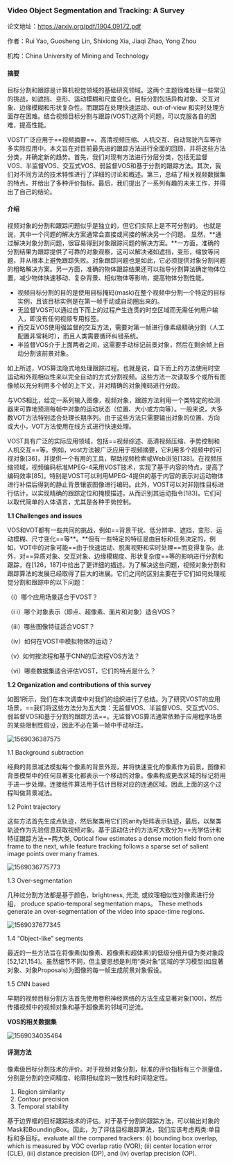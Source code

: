 ### Video Object Segmentation and Tracking: A Survey

论文地址：https://arxiv.org/pdf/1904.09172.pdf

作者：Rui Yao, Guosheng Lin, Shixiong Xia, Jiaqi Zhao, Yong Zhou

机构：China University of Mining and Technology



#### 摘要

目标分割和跟踪是计算机视觉领域的基础研究领域。这两个主题很难处理一些常见的挑战，如遮挡、变形、运动模糊和尺度变化。目标分割包括异构对象、交互对象、边缘模糊和形状复杂性。而跟踪在处理快速运动、out-of-view 和实时处理方面存在困难。结合视频目标分割与跟踪(VOST)这两个问题，可以克服各自的困难，提高性能。

VOST广泛应用于==视频摘要==、高清视频压缩、人机交互、自动驾驶汽车等许多实际应用中。本文旨在对目前最先进的跟踪方法进行全面的回顾，并将这些方法分类，并确定新的趋势。首先，我们对现有方法进行分层分类，包括无监督VOS、半监督VOS、交互式VOS、弱监督VOS和基于分割的跟踪方法。其次，我们对不同方法的技术特性进行了详细的讨论和概述。第三，总结了相关视频数据集的特点，并给出了多种评价指标。最后，我们提出了一系列有趣的未来工作，并得出了自己的结论。



#### 介绍

视频对象的分割和跟踪问题似乎是独立的，但它们实际上是不可分割的。 也就是说，其中一个问题的解决方案通常会直接或间接的解决另一个问题。 显然，**通过解决对象分割问题，很容易得到对象跟踪问题的解决方案。**一方面，准确的分割结果为跟踪提供了可靠的对象观察，这可以解决诸如遮挡，变形，缩放等问题，并从根本上避免跟踪失败。对象跟踪问题也是如此，它必须提供对象分割问题的粗略解决方案。另一方面，准确的物体跟踪结果还可以指导分割算法确定物体位置，减少物体快速移动、复杂背景、相似物体等影响，提高物体分割性能。

- 视频目标分割的目的是使用目标掩码(mask)在整个视频中分割一个特定的目标实例，且该目标实例是在第一帧手动或自动圈出来的。
- 无监督VOS可以通过自下而上的过程产生连贯的时空区域而无需任何用户输入，即没有任何视频专用标签。
- 而交互VOS使用强监督的交互方法，需要对第一帧进行像素级精确分割（人工配置非常耗时），而且人类需要循环纠错系统。
- 半监督VOS介于上面两者之间，这需要手动标记前景对象，然后在剩余帧上自动分割该前景对象。

如上所述，VOS算法隐式地处理跟踪过程。也就是说，自下而上的方法使用时空运动和外观相似性来以完全自动的方式分割视频。这些方法一次读取多个或所有图像帧以充分利用多个帧的上下文，并对精确的对象掩码进行分段。 

与VOS相比，给定一系列输入图像，视频对象，跟踪方法利用一个类特定的检测器来可靠地预测每帧中对象的运动状态（位置、大小或方向等）。一般来说，大多数VOT方法特别适合处理长期序列。由于这些方法只需要输出对象的位置、方向或大小，VOT方法使用在线方式进行快速处理。

VOST具有广泛的实际应用领域，包括==视频综述、高清视频压缩、手势控制和人机交互==等。例如，vost方法被广泛应用于视频摘要，它利用多个视频中的可视对象[36]，并提供一个有用的工具，帮助视频检索或Web浏览[138]。在视频压缩领域，视频编码标准MPEG-4采用VOST技术，实现了基于内容的特点，提高了编码效率[85]。特别是VOST可以利用MPEG-4提供的基于内容的表示对运动物体进行补偿后得到的静止背景镶嵌图像进行编码。此外，VOST可以对非刚性目标进行估计，以实现精确的跟踪定位和掩模描述，从而识别其运动指令[183]。它们可以取代简单的人体语言，尤其是各种手势控制。

**1.1 Challenges and issues**

VOS和VOT都有一些共同的挑战，例如==背景干扰、低分辨率、遮挡，变形、运动模糊、尺寸变化==等**。**但有一些特定的特征是由目标和任务决定的，例如，VOT中的对象可能==由于快速运动、脱离视野和实时处理==而变得复杂。此外，对==异质对象、交互对象、边缘模糊度、形状复杂度==等的影响进行分割和跟踪，在[126，187]中给出了更详细的描述。为了解决这些问题，视频对象分割和跟踪算法的发展已经取得了巨大的进展。它们之间的区别主要在于它们如何处理视觉分割和跟踪中的以下问题：

（i）哪个应用场景适合于VOST？

（i i）哪个对象表示（即点、超像素、面片和对象）适合VOS？

（iii）哪些图像特征适合VOST？

（iv）如何在VOST中模拟物体的运动？

（v）如何按流程和基于CNN的后流程VOS方法？

（vi）哪些数据集适合评估VOST，它们的特点是什么？

**1.2 Organization and contributions of this survey**

如图1所示，我们在本次调查中对我们的组织进行了总结。为了研究VOST的应用场景，==我们将这些方法分为五大类：无监督VOS、半监督VOS、交互式VOS、弱监督VOS和基于分割的跟踪方法==。无监督VOS算法通常依赖于应用程序场景的某些限制性假设，因此不必在第一帧中手动标注。

![1569036387575](D:\Notes\raw_images\1569036387575.png)

1.1 Background subtraction

经典的背景减法模拟每个像素的背景外观，并将快速变化的像素作为前景。图像和背景模型中的任何显著变化都表示一个移动的对象。像素构成更改区域的标记将用于进一步处理。连接组件算法用于估计目标对应的连通区域。因此,上面的这个过程叫做背景减法。

1.2 Point trajectory

这些方法首先生成点轨迹，然后聚类用它们的anity矩阵表示轨迹，最后，以聚类轨迹作为先验信息获取视频对象。基于运动估计的方法可大致分为==光学估计和特征跟踪方法==两大类, Optical flow estimates a dense motion field from one frame to the next, while feature tracking follows a sparse set of salient image points over many frames.

![1569036775773](D:\Notes\raw_images\1569036775773.png)

1.3 Over-segmentation

几种过分割方法都是基于颜色，brightness, 光流, 或纹理相似性对像素进行分组， produce spatio-temporal segmentation maps。 These methods generate an over-segmentation of the video into space-time regions.

![1569037677345](D:\Notes\raw_images\1569037677345.png)

1.4  “Object-like” segments

最近的一些方法旨在将像素(如像素、超像素和超体素)的低级分组升级为类对象段[52,121,154]。虽然细节不同，但主要思想是利用“类对象”区域的学习模型(如显著对象、对象Proposals)为图像的每一帧生成前景对象假设。

1.5 CNN based

早期的视频目标分割方法首先使用卷积神经网络的方法生成显著对象[100]，然后传播视频中的视频对象和基于超像素的邻域可逆流。



**VOS的相关数据集**

![1569034035464](D:\Notes\raw_images\1569034035464.png)



#### 评测方法

像素级目标分割技术的评价。对于视频对象分割，标准的评价指标有三个测量值，分别是分割的空间精度、轮廓相似度的一致性和时间稳定性。

1. Region similarity
2. Contour precision
3. Temporal stability

基于边界框的目标跟踪技术的评估。对于基于分割的跟踪方法，可以输出对象的Mask和BoundingBox。因此，为了评估目标跟踪算法，我们应该考虑两类:单目标和多目标。evaluate all the compared trackers: (i) bounding box overlap, which is measured by VOC overlap ratio (VOR); (ii) center location error (CLE), (iii) distance precision (DP), and (iv) overlap precision (OP).